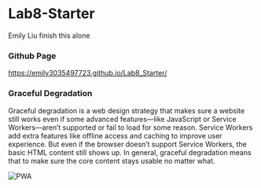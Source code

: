 # Lab8-Starter
Emily Liu finish this alone

### Github Page
https://emily3035497723.github.io/Lab8_Starter/

### Graceful Degradation
Graceful degradation is a web design strategy that makes sure a website still works even if some advanced features—like JavaScript or Service Workers—aren’t supported or fail to load for some reason. Service Workers add extra features like offline access and caching to improve user experience. But even if the browser doesn’t support Service Workers, the basic HTML content still shows up. In general, graceful degradation means that to make sure the core content stays usable no matter what.

![PWA](/Lab8_Starter/assets/images/pwa.png)